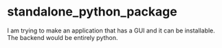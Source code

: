 # standalone_python_package
I am trying to make an application that has a GUI and it can be installable. The backend would be entirely python.
